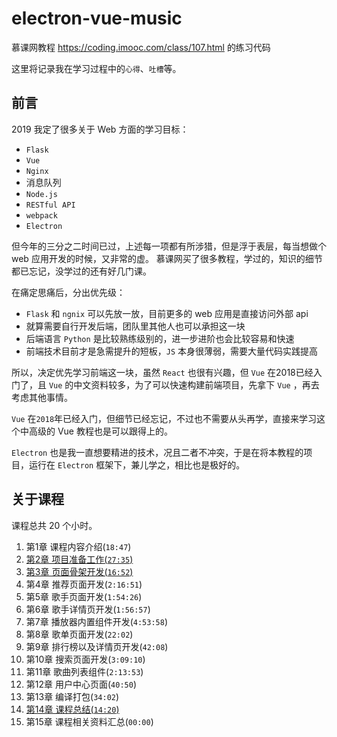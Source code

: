 # electron-vue-music
慕课网教程 https://coding.imooc.com/class/107.html 的练习代码

这里将记录我在学习过程中的`心得`、`吐槽`等。

## 前言


2019 我定了很多关于 Web 方面的学习目标：

* `Flask`
* `Vue`
* `Nginx`
* 消息队列
* `Node.js`
* `RESTful API`
* `webpack`
* `Electron`

但今年的三分之二时间已过，上述每一项都有所涉猎，但是浮于表层，每当想做个 web 应用开发的时候，又非常的虚。
慕课网买了很多教程，学过的，知识的细节都已忘记，没学过的还有好几门课。

在痛定思痛后，分出优先级：

* `Flask` 和 `ngnix` 可以先放一放，目前更多的 web 应用是直接访问外部 api
* 就算需要自行开发后端，团队里其他人也可以承担这一块
* 后端语言 `Python` 是比较熟练级别的，进一步进阶也会比较容易和快速
* 前端技术目前才是急需提升的短板，`JS` 本身很薄弱，需要大量代码实践提高

所以，决定优先学习前端这一块，虽然 `React` 也很有兴趣，但 `Vue` 在2018已经入门了，且 `Vue` 的中文资料较多，为了可以快速构建前端项目，先拿下 `Vue` ，再去考虑其他事情。



`Vue` 在`2018`年已经入门，但细节已经忘记，不过也不需要从头再学，直接来学习这个中高级的 Vue 教程也是可以跟得上的。

`Electron` 也是我一直想要精进的技术，况且二者不冲突，于是在将本教程的项目，运行在 `Electron` 框架下，兼儿学之，相比也是极好的。

## 关于课程

课程总共 20 个小时。

1. 第1章 课程内容介绍(`18:47`)
2. [第2章 项目准备工作(`27:35`)](/第2章-项目准备工作.md)
3. [第3章 页面骨架开发(`16:52`)](/第3章-页面骨架开发.md)
4. 第4章 推荐页面开发(`2:16:51`)
5. 第5章 歌手页面开发(`1:54:26`)
6. 第6章 歌手详情页开发(`1:56:57`)
7. 第7章 播放器内置组件开发(`4:53:58`)
8. 第8章 歌单页面开发(`22:02`)
9. 第9章 排行榜以及详情页开发(`42:08`)
10. 第10章 搜索页面开发(`3:09:10`)
11. 第11章 歌曲列表组件(`2:13:53`)
12. 第12章 用户中心页面(`40:50`)
13. 第13章 编译打包(`34:02`)
14. [第14章 课程总结(`14:20`)](/第14章-课程总结.md)
15. 第15章 课程相关资料汇总(`00:00`)
